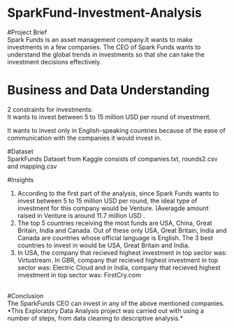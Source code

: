 # SparkFund-Investment-Analysis
#Project Brief <br>
Spark Funds is an asset management company.It wants to make investments in a few companies. The CEO of Spark Funds wants to understand the global trends in investments so that she can take the investment decisions effectively. <br>
# Business and Data Understanding
2 constraints for investments: <br>
It wants to invest between 5 to 15 million USD per round of investment. <br>

It wants to invest only in English-speaking countries because of the ease of communication with the companies it would invest in. <br>

#Dataset <br>
SparkFunds Dataset from Kaggle consists of companies.txt, rounds2.csv and mapping.csv <br>

#Insights <br>
1. According to the first part of the analysis, since Spark Funds wants to invest between 5 to 15 million USD per round, the ideal type of investment for this company would be Venture. (Averagde amount raised in Venture is around 11.7 million USD .
2. The top 5 countries receiving the most funds are USA, China, Great Britain, India and Canada. Out of these only USA, Great Britain, India and Canada are countries whose official language is English. The 3 best countries to invest in would be USA, Great Britain and India.
3. In USA, the company that recieved highest investment in top sector was: Virtustream. In GBR, company that recieved highest investment in top sector was: Electric Cloud and in India, company that recieved highest investment in top sector was: FirstCry.com
<br>
#Conclusion <br>
The SparkFunds CEO can invest in any of the above mentioned companies.
<br>
*This Exploratory Data Analysis project was carried out with using a number of steps, from data cleaning to descriptive analysis.* 
   
